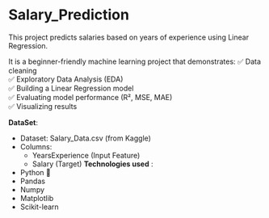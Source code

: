 # Salary_Prediction

This project predicts salaries based on years of experience using Linear Regression.

It is a beginner-friendly machine learning project that demonstrates:
✅ Data cleaning  
✅ Exploratory Data Analysis (EDA)  
✅ Building a Linear Regression model  
✅ Evaluating model performance (R², MSE, MAE)  
✅ Visualizing results  

**DataSet**:
- Dataset: Salary_Data.csv (from Kaggle)
- Columns:
  - YearsExperience (Input Feature)
  - Salary (Target)
**Technologies used** :
- Python 🐍
- Pandas
- Numpy
- Matplotlib
- Scikit-learn
